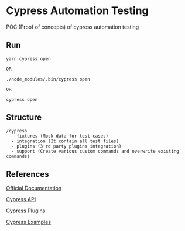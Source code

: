 # Cypress Automation Testing

POC (Proof of concepts) of cypress automation testing

## Run

```
yarn cypress:open

OR

./node_modules/.bin/cypress open

OR

cypress open
```

## Structure

```
/cypress
  - fixtures (Mock data for test cases)
  - integration (It contain all test files)
  - plugins (3'rd party plugins integration)
  - support (Create various custom commands and overwrite existing commands)
```

## References

[Official Documentation](https://docs.cypress.io/guides/overview/why-cypress.html#In-a-nutshell)

[Cypress API](https://docs.cypress.io/api/api/table-of-contents.html)

[Cypress Plugins](https://docs.cypress.io/plugins/)

[Cypress Examples](https://docs.cypress.io/plugins/)
